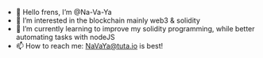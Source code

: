 - 👋 Hello frens, I’m @Na-Va-Ya
- 👀 I’m interested in the blockchain mainly web3 & solidity
- 🌱 I’m currently learning to improve my solidity programming, while better automating tasks with nodeJS
- 📫 How to reach me: NaVaYa@tuta.io is best!

<!---
Na-Va-Ya/Na-Va-Ya is a ✨ special ✨ repository because its `README.md` (this file) appears on your GitHub profile.
You can click the Preview link to take a look at your changes.
--->
